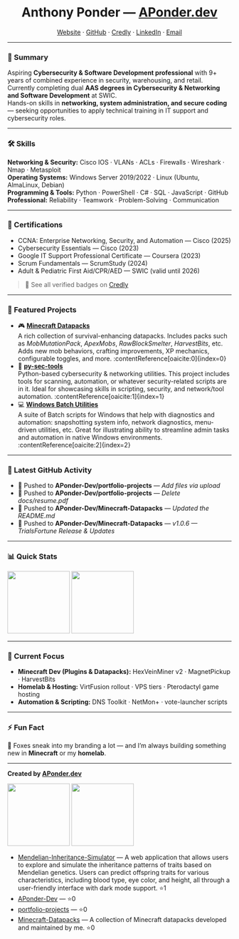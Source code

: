 <!-- Profile Header -->
<h1 align="center">Anthony Ponder — <a href="https://aponder.dev">APonder.dev</a></h1>
<p align="center">
  <a href="https://aponder.dev">Website</a> ·
  <a href="https://github.com/APonder-Dev">GitHub</a> ·
  <a href="https://www.credly.com/users/aponder.dev/badges#credly">Credly</a> ·
  <a href="https://www.linkedin.com/in/anthony-ponderdev/">LinkedIn</a> ·
  <a href="mailto:anthony@aponder.dev">Email</a>
</p>

---

### 🎯 Summary
Aspiring **Cybersecurity & Software Development professional** with 9+ years of combined experience in security, warehousing, and retail. Currently completing dual **AAS degrees in Cybersecurity & Networking and Software Development** at SWIC.  
Hands-on skills in **networking, system administration, and secure coding** — seeking opportunities to apply technical training in IT support and cybersecurity roles.

---

### 🛠 Skills
**Networking & Security:** Cisco IOS · VLANs · ACLs · Firewalls · Wireshark · Nmap · Metasploit  
**Operating Systems:** Windows Server 2019/2022 · Linux (Ubuntu, AlmaLinux, Debian)  
**Programming & Tools:** Python · PowerShell · C# · SQL · JavaScript · GitHub  
**Professional:** Reliability · Teamwork · Problem-Solving · Communication  

---

### 📜 Certifications
- CCNA: Enterprise Networking, Security, and Automation — Cisco (2025)  
- Cybersecurity Essentials — Cisco (2023)  
- Google IT Support Professional Certificate — Coursera (2023)  
- Scrum Fundamentals — ScrumStudy (2024)  
- Adult & Pediatric First Aid/CPR/AED — SWIC (valid until 2026)  

> 📎 See all verified badges on [Credly](https://www.credly.com/users/aponder.dev/badges#credly)

---

### 📂 Featured Projects

- 🎮 **[Minecraft Datapacks](https://github.com/APonder-Dev/Minecraft-Datapacks)**  
  A rich collection of survival-enhancing datapacks. Includes packs such as *MobMutationPack*, *ApexMobs*, *RawBlockSmelter*, *HarvestBits*, etc. Adds new mob behaviors, crafting improvements, XP mechanics, configurable toggles, and more. :contentReference[oaicite:0]{index=0}
- 🐍 **[py-sec-tools](https://github.com/APonder-Dev/portfolio-projects/tree/main/cybersecurity/py-sec-tools)**  
  Python-based cybersecurity & networking utilities. This project includes tools for scanning, automation, or whatever security-related scripts are in it. Ideal for showcasing skills in scripting, security, and network/tool automation. :contentReference[oaicite:1]{index=1}
- 💻 **[Windows Batch Utilities](https://github.com/APonder-Dev/windows-batch-utilities)**  
  A suite of Batch scripts for Windows that help with diagnostics and automation: snapshotting system info, network diagnostics, menu-driven utilities, etc. Great for illustrating ability to streamline admin tasks and automation in native Windows environments. :contentReference[oaicite:2]{index=2}


---

### 📝 Latest GitHub Activity
<!--RECENT_ACTIVITY:START-->
- 🔨 Pushed to **APonder-Dev/portfolio-projects** — _Add files via upload_
- 🔨 Pushed to **APonder-Dev/portfolio-projects** — _Delete docs/resume.pdf_
- 🔨 Pushed to **APonder-Dev/Minecraft-Datapacks** — _Updated the README.md_
- 🔨 Pushed to **APonder-Dev/Minecraft-Datapacks** — _v1.0.6 — TrialsFortune Release & Updates_
<!--RECENT_ACTIVITY:END-->

---

### 📊 Quick Stats
<p>
  <img src="https://github-readme-stats.vercel.app/api?username=APonder-Dev&show_icons=true&hide_title=true&theme=radical" height="140" />
  <img src="https://github-readme-stats.vercel.app/api/top-langs/?username=APonder-Dev&layout=compact&theme=radical" height="140" />
</p>

---

### 🌱 Current Focus
- **Minecraft Dev (Plugins & Datapacks):** HexVeinMiner v2 · MagnetPickup · HarvestBits  
- **Homelab & Hosting:** VirtFusion rollout · VPS tiers · Pterodactyl game hosting  
- **Automation & Scripting:** DNS Toolkit · NetMon+ · vote-launcher scripts  

---

### ⚡ Fun Fact
🦊 Foxes sneak into my branding a lot — and I’m always building something new in **Minecraft** or my **homelab**.

---

**Created by [APonder.dev](https://aponder.dev)**





<!--STATS:START-->
<p>
  <img src="https://github-readme-stats.vercel.app/api?username=APonder-Dev&show_icons=true&hide_title=true" height="140" />
  <img src="https://github-readme-stats.vercel.app/api/top-langs/?username=APonder-Dev&layout=compact" height="140" />
</p>
<!--STATS:END-->


<!--PINNED:START-->
- [Mendelian-Inheritance-Simulator](https://github.com/APonder-Dev/Mendelian-Inheritance-Simulator) — A web application that allows users to explore and simulate the inheritance patterns of traits based on Mendelian genetics. Users can predict offspring traits for various characteristics, including blood type, eye color, and height, all through a user-friendly interface with dark mode support. ⭐1
- [APonder-Dev](https://github.com/APonder-Dev/APonder-Dev) —  ⭐0
- [portfolio-projects](https://github.com/APonder-Dev/portfolio-projects) —  ⭐0
- [Minecraft-Datapacks](https://github.com/APonder-Dev/Minecraft-Datapacks) — A collection of Minecraft datapacks developed and maintained by me. ⭐0
<!--PINNED:END-->
